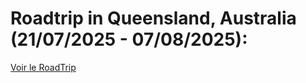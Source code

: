 # Roadtrip in Queensland, Australia (21/07/2025 - 07/08/2025):
[Voir le RoadTrip]([https://noecassam.github.io/ncc_trips/roadtrip_qld.html])
